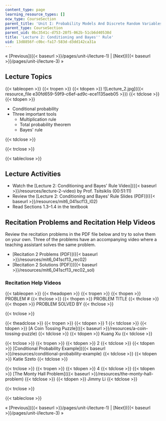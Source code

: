 ```yaml
---
content_type: page
learning_resource_types: []
ocw_type: CourseSection
parent_title: 'Unit I: Probability Models And Discrete Random Variables '
parent_type: CourseSection
parent_uid: 0bc3541c-d753-28f5-062b-51cb6d40538d
title: 'Lecture 2: Conditioning and Bayes'' Rule'
uid: 13d8856f-c0bc-fa17-583d-d3dd142ca31a
---
```


« [Previous]({{< baseurl >}}/pages/unit-i/lecture-1) | [Next]({{< baseurl >}}/pages/unit-i/lecture-3) »

Lecture Topics
--------------

{{< tableopen >}}
{{< tropen >}}
{{< tdopen >}}
![Lecture_2.jpg]({{< resource_file e30fd659-59f9-c6ef-ad9c-ece1135aeb05 >}})
{{< tdclose >}}
{{< tdopen >}}


*   Conditional probability
*   Three important tools
    *   Multiplication rule
    *   Total probability theorem
    *   Bayes' rule


{{< tdclose >}}

{{< trclose >}}

{{< tableclose >}}

Lecture Activities
------------------

*   Watch the [Lecture 2: Conditioning and Bayes' Rule Video]({{< baseurl >}}/resources/lecture-2-video) by Prof. Tsitsiklis (00:51:11)
*   Review the [Lecture 2: Conditioning and Bayes' Rule Slides (PDF)]({{< baseurl >}}/resources/mit6_041scf13_l02)
*   Read Sections 1.3–1.4 in the textbook

Recitation Problems and Recitation Help Videos
----------------------------------------------

Review the recitation problems in the PDF file below and try to solve them on your own. Three of the problems have an accompanying video where a teaching assistant solves the same problem.

*   [Recitation 2 Problems (PDF)]({{< baseurl >}}/resources/mit6_041scf13_rec02)
*   [Recitation 2 Solutions (PDF)]({{< baseurl >}}/resources/mit6_041scf13_rec02_sol)

### Recitation Help Videos

{{< tableopen >}}
{{< theadopen >}}
{{< tropen >}}
{{< thopen >}}
PROBLEM #
{{< thclose >}}
{{< thopen >}}
PROBLEM TITLE
{{< thclose >}}
{{< thopen >}}
PROBLEM SOLVED BY
{{< thclose >}}

{{< trclose >}}

{{< theadclose >}}
{{< tropen >}}
{{< tdopen >}}
1
{{< tdclose >}}
{{< tdopen >}}
[A Coin Tossing Puzzle]({{< baseurl >}}/resources/a-coin-tossing-puzzle)
{{< tdclose >}}
{{< tdopen >}}
Kuang Xu
{{< tdclose >}}

{{< trclose >}}
{{< tropen >}}
{{< tdopen >}}
2
{{< tdclose >}}
{{< tdopen >}}
[Conditional Probability Example]({{< baseurl >}}/resources/conditional-probability-example)
{{< tdclose >}}
{{< tdopen >}}
Katie Szeto
{{< tdclose >}}

{{< trclose >}}
{{< tropen >}}
{{< tdopen >}}
4
{{< tdclose >}}
{{< tdopen >}}
[The Monty Hall Problem]({{< baseurl >}}/resources/the-monty-hall-problem)
{{< tdclose >}}
{{< tdopen >}}
Jimmy Li
{{< tdclose >}}

{{< trclose >}}

{{< tableclose >}}

« [Previous]({{< baseurl >}}/pages/unit-i/lecture-1) | [Next]({{< baseurl >}}/pages/unit-i/lecture-3) »